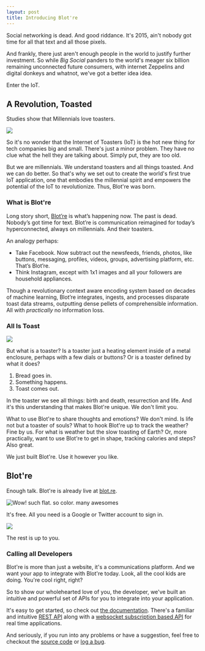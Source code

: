 ```yaml
---
layout: post
title: Introducing Blot're
---
```


Social networking is dead. And good riddance. It's 2015, ain't nobody got time for all that text and all those pixels. 

And frankly, there just aren't enough people in the world to justify further investment. So while *Big Social* panders to the world's meager six billion remaining unconnected future consumers, with internet Zeppelins and digital donkeys and whatnot, we've got a better idea idea.

Enter the IoT.

## A Revolution, Toasted 
Studies show that Millennials love toasters. 

![](/content/images/2015/05/Screen-Shot-2015-05-05-at-11-05-30-PM.png)

So it's no wonder that the Internet of Toasters (IoT) is the hot new thing for tech companies big and small. There's just a minor problem. They have no clue what the hell they are talking about. Simply put, they are too old.

But we are millennials. We understand toasters and all things toasted. And we can do better. So that's why we set out to create the world's first true IoT application, one that embodies the millennial spirit and empowers the potential of the IoT to revolutionize. Thus, Blot're was born.

### What is Blot're
Long story short, [Blot’re][blotre] is what’s happening now. The past is dead. Nobody’s got time for text. Blot’re is communication reimagined for today’s hyperconnected, always on millennials. And their toasters.

An analogy perhaps:

* Take Facebook. Now subtract out the newsfeeds, friends, photos, like buttons, messaging, profiles, videos, groups, advertising platform, etc. That’s Blot’re.
* Think Instagram, except with 1x1 images and all your followers are household appliances.

Though a revolutionary context aware encoding system based on decades of machine learning, Blot’re integrates, ingests, and processes disparate toast data streams, outputting dense pellets of comprehensible information. All with *practically* no information loss.

### All Is Toast

![](/content/images/2015/05/cool-food-hipster-indie-Favim-com-925726.jpg)

But what is a toaster? Is a toaster just a heating element inside of a metal enclosure, perhaps with a few dials or buttons? Or is a toaster defined by what it does?

1. Bread goes in.
2. Something happens.
3. Toast comes out.

In the toaster we see all things: birth and death, resurrection and life. And it's this understanding that makes Blot're unique. We don't limit you.

What to use Blot're to share thoughts and emotions? We don't mind. Is life not but a toaster of souls? What to hook Blot're up to track the weather? Fine by us. For what is weather but the slow toasting of Earth? Or, more practically, want to use Blot're to get in shape, tracking calories and steps? Also great.

We just built Blot're. Use it however you like.


## Blot're
Enough talk. Blot're is already live at [blot.re][blotre].

![Wow! such flat. so color. many awesomes](/content/images/2015/05/Screen-Shot-2015-05-09-at-11-38-12-AM.png)

It's free. All you need is a Google or Twitter account to sign in.

![](/content/images/2015/05/Screen-Shot-2015-05-09-at-12-46-16-PM.png)

The rest is up to you.


### Calling all Developers
Blot're is more than just a website, it's a communications platform. And we want your app to integrate with Blot're today. Look, all the cool kids are doing. You're cool right, right?

So to show our wholehearted love of you, the developer, we've built an intuitive and powerful set of APIs for you to integrate into your application.

It's easy to get started, so check out [the documentation](https://github.com/mattbierner/blotre/wiki/Api). There's a familiar and intuitive [REST API][rest] along with a [websocket subscription based API](https://github.com/mattbierner/blotre/wiki/subscriptions) for real time applications.

And seriously, if you run into any problems or have a suggestion, feel free to checkout the [source code][source] or [log a bug](https://github.com/mattbierner/blotre/issues).






[blotre]: https://blot.re

[develop]: https://github.com/mattbierner/blotre/wiki
[rest]: https://github.com/mattbierner/blotre/wiki/REST
[source]: https://github.com/mattbierner/blotre/issues

